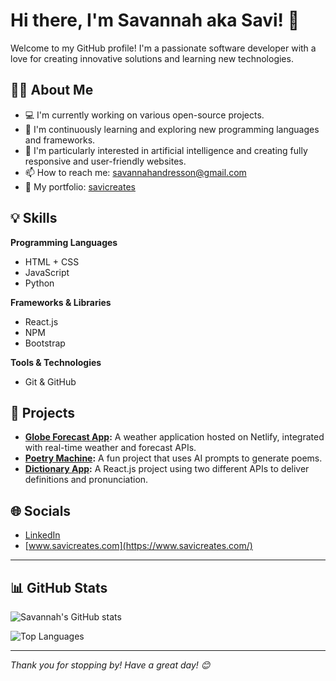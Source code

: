 # Hi there, I'm Savannah aka Savi! 👋  
Welcome to my GitHub profile! I'm a passionate software developer with a love for creating innovative solutions and learning new technologies.

## 👩‍💻 About Me
- 💻 I'm currently working on various open-source projects.
- 🌱 I'm continuously learning and exploring new programming languages and frameworks.
- 🔭 I'm particularly interested in artificial intelligence and creating fully responsive and user-friendly websites.
- 📫 How to reach me: [savannahandresson@gmail.com](mailto:savannahandresson@gmail.com)
- 📁 My portfolio: [savicreates](https://www.savicreates.com/)

## 💡 Skills

**Programming Languages**
- HTML + CSS
- JavaScript
- Python

**Frameworks & Libraries**
- React.js
- NPM
- Bootstrap

**Tools & Technologies**
- Git & GitHub

## 🚀 Projects

- **[Globe Forecast App](https://github.com/savi-creates/world-weather-app):** A weather application hosted on Netlify, integrated with real-time weather and forecast APIs.
- **[Poetry Machine](https://github.com/savi-creates/ai-poem-generator):** A fun project that uses AI prompts to generate poems.
- **[Dictionary App](https://github.com/savi-creates/dictionary-project):** A React.js project using two different APIs to deliver definitions and pronunciation.

## 🌐 Socials
- [LinkedIn](https://www.linkedin.com/in/savannahandresson/)
- [www.savicreates.com](https://www.savicreates.com/)

---

## 📊 GitHub Stats

![Savannah's GitHub stats](https://github-readme-stats.vercel.app/api?username=savi-creates&show_icons=true&theme=radical)

![Top Languages](https://github-readme-stats.vercel.app/api/top-langs/?username=savi-creates&layout=compact&theme=radical)


---

*Thank you for stopping by! Have a great day! 😊*
